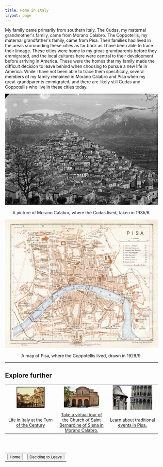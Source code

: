 ```yaml
---
title: Home in Italy
layout: page
---
```


My family came primarily from southern Italy. The Cudas, my maternal grandmother's family, came from Morano Calabro.  The Coppotellis, my maternal grandfather's family, came from Pisa.  Their families had lived in the areas surrounding these cities as far back as I have been able to trace their lineage.  These cities were home to my great-grandparents before they emmigrated, and the local cultures here were central to their development before arriving in America.  These were the homes that my family made the difficult decision to leave behind when choosing to pursue a new life in America.  While I have not been able to trace them specificaly, several members of my family remained in Morano Calabro and Pisa when my great-grandparents emmigrated, and there are likely still Cudas and Coppotellis who live in these cities today.

<center>
  <img src="https://raw.githubusercontent.com/dmartin4/LATS-232/master/img/morano_calabro.png"/>
  <p>A picture of Morano Calabro, where the Cudas lived, taken in 1935/6.</p>
</center>

<center>
  <img src="https://raw.githubusercontent.com/dmartin4/LATS-232/master/img/pisa.png"/>
  <p>A map of Pisa, where the Coppotellis lived, drawn in 1928/9.</p>
</center>

---

## Explore further

<center>
<table style="width:100%">
  <col width="33%">
  <col width="33%">
  <col width="33%">
  <tr>
    <td>
      <center>
       <img src="https://raw.githubusercontent.com/dmartin4/LATS-232/master/img/life_thumb.png" width="60%" height="60%"/>
     </center>
    </td>
    <td>
     <center>
       <img src="https://raw.githubusercontent.com/dmartin4/LATS-232/master/img/church_thumb.png" width="75%" height="75%"/>
     </center>
    </td>
    <td>
     <center>
       <img src="https://raw.githubusercontent.com/dmartin4/LATS-232/master/img/pisa_thumb.png" width="85%" height="85%"/>
     </center>
    </td>
  </tr>
  <tr>
    <td>
     <center>
      <a href="https://www.lifeinitaly.com/history/life-italy-during-19th-century">Life in Italy at the Turn of the Century</a>
     </center>
    </td>
    <td>
     <center>
     <a href="http://www.mediocratitour.it/tour.php?lang=en&comune=bancartis">Take a virtual tour of the Church of Saint Bernardine of Siena in Morano Calabro.</a>
     </center>
    </td>
    <td>
     <center>
     <a href="http://www.aboutpisa.info/traditional-events.html">Learn about traditional events in Pisa.</a>
     </center>
    </td>
  </tr>
</table>
</center>

<br><br>

<center>
<table style="width:100%">
  <tr>
    <td>
      <div align="left">
       <a href="http://dmartin4.github.io/LATS-232/"><button name="button" onclick="http://dmartin4.github.io/LATS-232/">Home</button></a>
      </div>
    </td>
    <td>
     <div align="right">
      <a href="http://dmartin4.github.io/LATS-232/leaving"><button name="button" onclick="http://dmartin4.github.io/LATS-232/leaving">Deciding to Leave</button></a>
      </div>
    </td>
  </tr>
 </table>
 </center>
  
  

